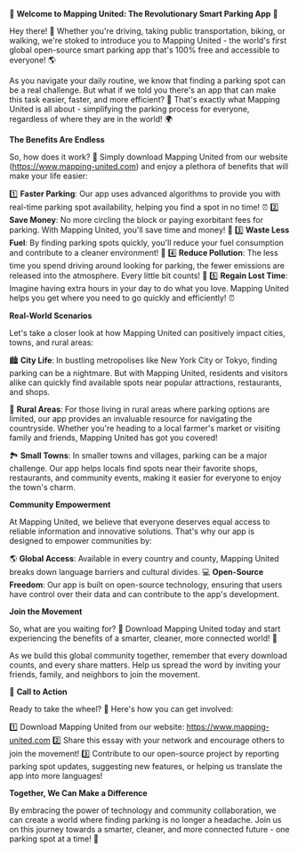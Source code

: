 🚀 **Welcome to Mapping United: The Revolutionary Smart Parking App** 🚀

Hey there! 👋 Whether you're driving, taking public transportation, biking, or walking, we're stoked to introduce you to Mapping United - the world's first global open-source smart parking app that's 100% free and accessible to everyone! 🌎

As you navigate your daily routine, we know that finding a parking spot can be a real challenge. But what if we told you there's an app that can make this task easier, faster, and more efficient? 🤔 That's exactly what Mapping United is all about - simplifying the parking process for everyone, regardless of where they are in the world! 🌍

**The Benefits Are Endless**

So, how does it work? 🤔 Simply download Mapping United from our website (https://www.mapping-united.com) and enjoy a plethora of benefits that will make your life easier:

1️⃣ **Faster Parking**: Our app uses advanced algorithms to provide you with real-time parking spot availability, helping you find a spot in no time! ⏰
2️⃣ **Save Money**: No more circling the block or paying exorbitant fees for parking. With Mapping United, you'll save time and money! 💸
3️⃣ **Waste Less Fuel**: By finding parking spots quickly, you'll reduce your fuel consumption and contribute to a cleaner environment! 🌟
4️⃣ **Reduce Pollution**: The less time you spend driving around looking for parking, the fewer emissions are released into the atmosphere. Every little bit counts! 🌱
5️⃣ **Regain Lost Time**: Imagine having extra hours in your day to do what you love. Mapping United helps you get where you need to go quickly and efficiently! ⏰

**Real-World Scenarios**

Let's take a closer look at how Mapping United can positively impact cities, towns, and rural areas:

🏙️ **City Life**: In bustling metropolises like New York City or Tokyo, finding parking can be a nightmare. But with Mapping United, residents and visitors alike can quickly find available spots near popular attractions, restaurants, and shops.

🌳 **Rural Areas**: For those living in rural areas where parking options are limited, our app provides an invaluable resource for navigating the countryside. Whether you're heading to a local farmer's market or visiting family and friends, Mapping United has got you covered!

🏞️ **Small Towns**: In smaller towns and villages, parking can be a major challenge. Our app helps locals find spots near their favorite shops, restaurants, and community events, making it easier for everyone to enjoy the town's charm.

**Community Empowerment**

At Mapping United, we believe that everyone deserves equal access to reliable information and innovative solutions. That's why our app is designed to empower communities by:

🌎 **Global Access**: Available in every country and county, Mapping United breaks down language barriers and cultural divides.
💻 **Open-Source Freedom**: Our app is built on open-source technology, ensuring that users have control over their data and can contribute to the app's development.

**Join the Movement**

So, what are you waiting for? 🤔 Download Mapping United today and start experiencing the benefits of a smarter, cleaner, more connected world! 🌟

As we build this global community together, remember that every download counts, and every share matters. Help us spread the word by inviting your friends, family, and neighbors to join the movement.

📲 **Call to Action**

Ready to take the wheel? 💪 Here's how you can get involved:

1️⃣ Download Mapping United from our website: https://www.mapping-united.com
2️⃣ Share this essay with your network and encourage others to join the movement!
3️⃣ Contribute to our open-source project by reporting parking spot updates, suggesting new features, or helping us translate the app into more languages!

**Together, We Can Make a Difference**

By embracing the power of technology and community collaboration, we can create a world where finding parking is no longer a headache. Join us on this journey towards a smarter, cleaner, and more connected future - one parking spot at a time! 🚀
